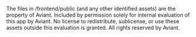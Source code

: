 The files in /frontend/public (and any other identified assets) are the property of Aviant.
Included by permission solely for internal evaluation of this app by Aviant.
No license to redistribute, sublicense, or use these assets outside this evaluation is granted.
All rights reserved by Aviant.